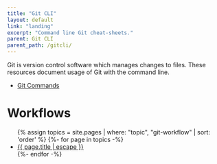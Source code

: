 ```yaml
---
title: "Git CLI"
layout: default
link: "landing"
excerpt: "Command line Git cheat-sheets."
parent: Git CLI
parent_path: /gitcli/
---
```

Git is version control software which manages changes to files. These resources document usage of Git with the command line.

* [Git Commands](git-commands.html)


# Workflows
<ul>
{% assign topics = site.pages | where: "topic", "git-workflow" | sort: 'order' %}
{%- for page in topics -%}
  <li>
    <a href="{{ page.url | relative_url }}">
      {{ page.title | escape }}
    </a>
  </li>
{%- endfor -%}
</ul>